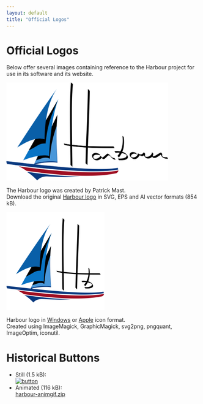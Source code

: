 ```yaml
---
layout: default
title: "Official Logos"
---
```


# Official Logos

Below offer several images containing reference to the Harbour project for
use in its software and its website.

<a href="images/harbour-full.svg"><img src="images/harbour-full.svg" alt="logo" width="423" height="256"></a>

The Harbour logo was created by Patrick Mast.<br>
Download the original
[Harbour logo](https://harbour.github.io/art/harbour-logo-2001.zip) in SVG, EPS and AI vector formats (854 kB).

<a href="https://harbour.github.io/art/harbour-logo-2011.zip"><img src="images/harbour.svg" alt="icon" height="256"></a>

Harbour logo in
[Windows](https://raw.githubusercontent.com/vszakats/harbour-core/master/package/harbour.ico) or
[Apple](https://raw.githubusercontent.com/vszakats/harbour-core/master/package/harbour.icns) icon format.<br>
<span class="smaller">Created using ImageMagick, GraphicMagick, svg2png, pngquant, ImageOptim, iconutil.</span>

# Historical Buttons

* Still (1.5 kB):<br>
  [![button](https://harbour.github.io/art/harbour-button.png)](https://harbour.github.io/art/harbour-button.png)
* Animated (116 kB):<br>
  [harbour-animgif.zip](https://harbour.github.io/art/harbour-animgif.zip)
